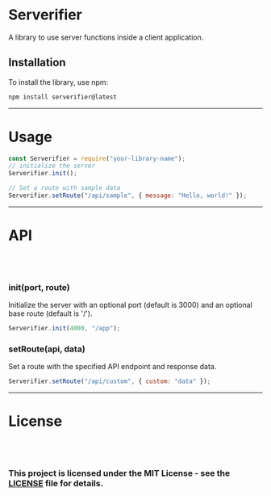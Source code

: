 # Serverifier

A library to use server functions inside a client application.

## Installation

To install the library, use npm:

```bash
npm install serverifier@latest
```

<hr/>

<h1>Usage</h1>

```js
const Serverifier = require("your-library-name");
// initialize the server
Serverifier.init();

// Set a route with sample data
Serverifier.setRoute("/api/sample", { message: "Hello, world!" });
```

<hr/>

<h1>API</h1>
<br/>
<br/>
<h3>init(port, route)</h3>
<span>Initialize the server with an optional port (default is 3000) and an optional base route (default is '/').</span>

```js
Serverifier.init(4000, "/app");
```

<h3>setRoute(api, data)</h3>
<span>Set a route with the specified API endpoint and response data.</span>

```js
Serverifier.setRoute("/api/custom", { custom: "data" });
```

<hr/>

<h1>License</h1>
<br/>
<br/>
<h3>This project is licensed under the MIT License - see the <a href="#">LICENSE</a> file for details.</h3>
